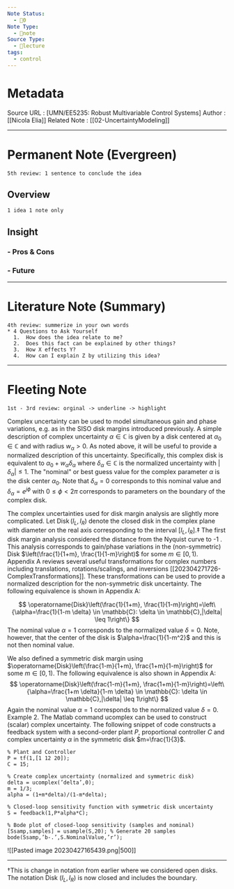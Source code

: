 ```yaml
---
Note Status:
  - 🌱0
Note Type:
  - 📄note
Source Type:
  - 🏫lecture
tags:
  - control
---
```

# Metadata
Source URL       : [UMN/EE5235: Robust Multivariable Control Systems]
Author              : [[Nicola Elia]]
Related Note     : [[02-UncertaintyModeling]]


---

# Permanent Note (Evergreen)
	5th review: 1 sentence to conclude the idea
## Overview
	1 idea 1 note only


## Insight
### - Pros & Cons


### - Future


---

# Literature Note (Summary)
	4th review: summerize in your own words
	* 4 Questions to Ask Yourself
	  1.  How does the idea relate to me?
	  2.  Does this fact can be explained by other things?
	  3.  How X effects Y?
	  4.  How can I explain Z by utilizing this idea?


---

# Fleeting Note 
	1st - 3rd review: orginal -> underline -> highlight

Complex uncertainty can be used to model simultaneous gain and phase variations, e.g. as in the SISO disk margins introduced previously. A simple description of complex uncertainty $\alpha \in \mathbb{C}$ is given by a disk centered at $\alpha_0 \in \mathbb{C}$ and with radius $w_\alpha>0$. As noted above, it will be useful to provide a normalized description of this uncertainty. Specifically, this complex disk is equivalent to $\alpha_0+w_\alpha \delta_\alpha$ where $\delta_\alpha \in \mathbb{C}$ is the normalized uncertainty with $\left|\delta_\alpha\right| \leq 1$. The "nominal" or best guess value for the complex parameter $\alpha$ is the disk center $\alpha_0$. Note that $\delta_\alpha=0$ corresponds to this nominal value and $\delta_\alpha=e^{j \phi}$ with $0 \leq \phi<2 \pi$ corresponds to parameters on the boundary of the complex disk.

The complex uncertainties used for disk margin analysis are slightly more complicated. Let $\operatorname{Disk}\left(I_L, I_R\right)$ denote the closed disk in the complex plane with diameter on the real axis corresponding to the interval $\left[I_L, I_R\right] . \ddagger$ The first disk margin analysis considered the distance from the Nyquist curve to -1 . This analysis corresponds to gain/phase variations in the (non-symmetric) Disk $\left(\frac{1}{1+m}, \frac{1}{1-m}\right)$ for some $m \in[0,1)$. Appendix A reviews several useful transformations for complex numbers including translations, rotations/scalings, and inversions [[202304271726-ComplexTransformations]]. These transformations can be used to provide a normalized description for the non-symmetric disk uncertainty. The following equivalence is shown in Appendix A:

$$
\operatorname{Disk}\left(\frac{1}{1+m}, \frac{1}{1-m}\right)=\left\{\alpha=\frac{1}{1-m \delta} \in \mathbb{C}: \delta \in \mathbb{C},|\delta| \leq 1\right\}
$$
The nominal value $\alpha=1$ corresponds to the normalized value $\delta=0$. Note, however, that the center of the disk is $\alpha=\frac{1}{1-m^2}$ and this is not then nominal value.

We also defined a symmetric disk margin using $\operatorname{Disk}\left(\frac{1-m}{1+m}, \frac{1+m}{1-m}\right)$ for some $m \in[0,1)$. The following equivalence is also shown in Appendix A:
$$
\operatorname{Disk}\left(\frac{1-m}{1+m}, \frac{1+m}{1-m}\right)=\left\{\alpha=\frac{1+m \delta}{1-m \delta} \in \mathbb{C}: \delta \in \mathbb{C},|\delta| \leq 1\right\}
$$
Again the nominal value $\alpha=1$ corresponds to the normalized value $\delta=0$.
Example 2. The Matlab command ucomplex can be used to construct (scalar) complex uncertainty. The following snippet of code constructs a feedback system with a second-order plant $P$, proportional controller $C$ and complex uncertainty $\alpha$ in the symmetric disk $m=\frac{1}{3}$.

	% Plant and Controller
	P = tf(1,[1 12 20]);
	C = 15;
	
	% Create complex uncertainty (normalized and symmetric disk)
	delta = ucomplex(’delta’,0);
	m = 1/3;
	alpha = (1+m*delta)/(1-m*delta);
	
	% Closed-loop sensitivity function with symmetric disk uncertainty
	S = feedback(1,P*alpha*C);
	
	% Bode plot of closed-loop sensitivity (samples and nominal)
	[Ssamp,samples] = usample(S,20); % Generate 20 samples
	bode(Ssamp,’b-.’,S.NominalValue,’r’);

![[Pasted image 20230427165439.png|500]]

---
†This is change in notation from earlier where we considered open disks. The notation Disk $\left(I_L, I_R\right)$ is now closed and includes the boundary.